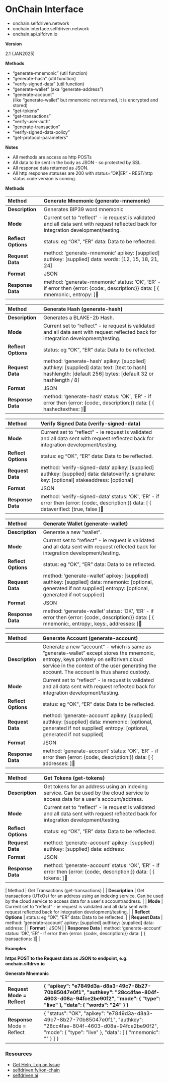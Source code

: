 # OnChain Interface

* onchain.selfdriven.network  
* onchain.interface.selfdriven.network  
* onchain.api.slfdrvn.io

**Version**

2.1 (JAN2025)

**Methods**

* “generate-mnemonic” (util function)  
* “generate-hash” (util function)  
* “verify-signed-data” (util function)  
* “generate-wallet” (aka “generate-address”)  
* “generate-account”  
  (like “generate-wallet” but mnemonic not returned, it is encrypted and stored)   
* “get-tokens”  
* “get-transactions”  
* “verify-user-auth”  
* “generate-transaction”  
* “verify-signed-data-policy”  
* “get-protocol-parameters”

**Notes**

* All methods are access as http POSTs  
* All data to be sent in the body as JSON \- so protected by SSL.  
* All response data returned as JSON.  
* All http response statuses are 200 with status=”OK|ER” \- REST/http status code version is coming.

**Methods**

| Method | Generate Mnemonic (generate-mnemonic) |
| :---- | :---- |
| **Description** | Generates BIP39 word mnemonic |
| **Mode** | Current set to “reflect” \- ie request is validated and all data sent with request reflected back for integration development/testing. |
| **Reflect Options** | status: eg “OK”, “ER” data: Data to be reflected. |
| **Request Data** | method: ‘generate-mnemonic’ apikey: \[supplied\] authkey: \[supplied\] data: words: \[12, 15, 18, 21, 24\]  |
| **Format** | JSON |
| **Response Data** | method: ‘generate-mnemonic’ status: ‘OK’, ‘ER’ \- if error then {error: {code:, description:}} data: \[ { mnemonic:, entropy: \] |

| Method | Generate Hash (generate-hash) |
| :---- | :---- |
| **Description** | Generates a BLAKE-2b Hash. |
| **Mode** | Current set to “reflect” \- ie request is validated and all data sent with request reflected back for integration development/testing. |
| **Reflect Options** | status: eg “OK”, “ER” data: Data to be reflected. |
| **Request Data** | method: ‘generate-hash’ apikey: \[supplied\] authkey: \[supplied\] data: text: \[text to hash\] hashlength: \[default 256\] bytes: \[default 32 or hashlength / 8\]  |
| **Format** | JSON |
| **Response Data** | method: ‘generate-hash’ status: ‘OK’, ‘ER’ \- if error then {error: {code:, description:}} data: \[ { hashedtexthex: \] |

| Method | Verify Signed Data (verify-signed-data) |
| :---- | :---- |
| **Mode** | Current set to “reflect” \- ie request is validated and all data sent with request reflected back for integration development/testing. |
| **Reflect Options** | status: eg “OK”, “ER” data: Data to be reflected. |
| **Request Data** | method: ‘verify-signed-data’ apikey: \[supplied\] authkey: \[supplied\] data: datatoverify: signature: key: \[optional\] stakeaddress: \[optional\]  |
| **Format** | JSON |
| **Response Data** | method: ‘verify-signed-data’ status: ‘OK’, ‘ER’ \- if error then {error: {code:, description:}} data: \[ { dataverified: \[true, false \] |

| Method | Generate Wallet (generate-wallet) |
| :---- | :---- |
| **Description** | Generate a new “wallet”. |
| **Mode** | Current set to “reflect” \- ie request is validated and all data sent with request reflected back for integration development/testing. |
| **Reflect Options** | status: eg “OK”, “ER” data: Data to be reflected. |
| **Request Data** | method: ‘generate-wallet’ apikey: \[supplied\] authkey: \[supplied\] data: mnemonic: \[optional, generated if not supplied\] entropy: \[optional, generated if not supplied\]  |
| **Format** | JSON |
| **Response Data** | method: ‘generate-wallet’ status: ‘OK’, ‘ER’ \- if error then {error: {code:, description:}} data: \[ { mnemonic:, entropy:, keys:, addresses: \] |

| Method | Generate Account (generate-account) |
| :---- | :---- |
| **Description** | Generate a new “account” \- which is same as “generate-wallet” except stores the mnemonic, entropy, keys privately on selfdriven.cloud service in the context of the user generating the account. The account is thus shared custody. |
| **Mode** | Current set to “reflect” \- ie request is validated and all data sent with request reflected back for integration development/testing. |
| **Reflect Options** | status: eg “OK”, “ER” data: Data to be reflected. |
| **Request Data** | method: ‘generate-account’ apikey: \[supplied\] authkey: \[supplied\] data: mnemonic: \[optional, generated if not supplied\] entropy: \[optional, generated if not supplied\]  |
| **Format** | JSON |
| **Response Data** | method: ‘generate-account’ status: ‘OK’, ‘ER’ \- if error then {error: {code:, description:}} data: \[ { addresses: \] |

| Method | Get Tokens (get-tokens) |
| :---- | :---- |
| **Description** | Get tokens for an address using an indexing service. Can be used by the cloud service to access data for a user's account/address. |
| **Mode** | Current set to “reflect” \- ie request is validated and all data sent with request reflected back for integration development/testing. |
| **Reflect Options** | status: eg “OK”, “ER” data: Data to be reflected. |
| **Request Data** | method: ‘generate-account’ apikey: \[supplied\] authkey: \[supplied\] data: address:   |
| **Format** | JSON |
| **Response Data** | method: ‘generate-account’ status: ‘OK’, ‘ER’ \- if error then {error: {code:, description:}} data: \[ { tokens: \] |

| Method | Get Transactions (get-transactions) |
| **Description** | Get transactions (UTxOs) for an address using an indexing service. Can be used by the cloud service to access data for a user's account/address. |
| **Mode** | Current set to “reflect” \- ie request is validated and all data sent with request reflected back for integration development/testing. |
| **Reflect Options** | status: eg “OK”, “ER” data: Data to be reflected. |
| **Request Data** | method: ‘generate-account’ apikey: \[supplied\] authkey: \[supplied\] data: address:   |
| **Format** | JSON |
| **Response Data** | method: ‘generate-account’ status: ‘OK’, ‘ER’ \- if error then {error: {code:, description:}} data: \[ { transactions: \] |

**Examples**

**https POST to the Request data as JSON to endpoint, e.g. onchain.slfdrvn.io**

**Generate Mnemonic**

| Request Mode \= Reflect | {     "apikey": "e7849d3a-d8a3-49c7-8b27-70b85047e0f1",     "authkey": "28cc4fae-804f-4603-d08a-94fce2be90f2",     "mode":     {         "type": "live"     },     "data":     {        "words": "24"     }   }  |
| :---- | :---- |
| **Response** Mode \= Reflect | { 	"status": "OK", 	"apikey": "e7849d3a-d8a3-49c7-8b27-70b85047e0f1", 	"authkey": "28cc4fae-804f-4603-d08a-94fce2be90f2", 	"mode": 	{ 		"type": "live" 	}, 	"data": 	\[ 		{ "mnemonic": ""		                 } 	\] } |

### Resources
- [Get Help, Log an Issue](https://github.com/selfdriven-foundation/selfdriven-network/issues)
- [selfdriven.fyi/on-chain](https://selfdriven.fyi/on-chain)  
- [selfdriven.ai](https://selfdriven.ai)  